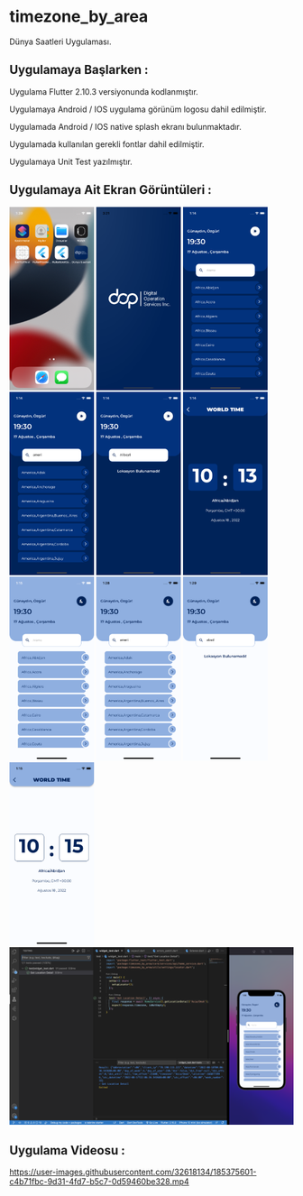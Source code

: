 # timezone_by_area

Dünya Saatleri Uygulaması.

## Uygulamaya Başlarken :

Uygulama Flutter 2.10.3 versiyonunda kodlanmıştır.

Uygulamaya Android / IOS uygulama görünüm logosu dahil edilmiştir.

Uygulamada Android / IOS native splash ekranı bulunmaktadır.

Uygulamada kullanılan gerekli fontlar dahil edilmiştir.

Uygulamaya Unit Test yazılmıştır.


## Uygulamaya Ait Ekran Görüntüleri :

<img src="assets/images/app_logo_name.png" width="150"/> <img src="assets/images/splash_screen.png" width="150"/> <img src="assets/images/dark_home_screen.png" width="150"/> <img src="assets/images/dark_search_screen.png" width="150"/> <img src="assets/images/dark_no_found_screen.png" width="150"/>  <img src="assets/images/dark_detail_screen.png" width="150"/> <img src="assets/images/light_home_screen.png" width="150"/> <img src="assets/images/light_search_screen.png" width="150"/> <img src="assets/images/light_no_location_screen.png" width="150"/>  <img src="assets/images/light_detail_screen.png" width="150"/> <img src="assets/images/unit_test_result.png" width="650"/> 


## Uygulama Videosu :




https://user-images.githubusercontent.com/32618134/185375601-c4b71fbc-9d31-4fd7-b5c7-0d59460be328.mp4

